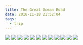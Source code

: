 ```yaml
---
title: The Great Ocean Road
date: 2018-11-18 21:52:04
tags:
  - trip
---
```

![](/img/ocean/IMG_20181011_130113.jpg)
![](/img/ocean/IMG_20181011_130553.jpg)
![](/img/ocean/IMG_20181011_145810.jpg)
![](/img/ocean/IMG_20181011_150412.jpg)
![](/img/ocean/IMG_20181011_150839.jpg)
![](/img/ocean/IMG_20181011_161038.jpg)
![](/img/ocean/IMG_20181011_130403.jpg)
![](/img/ocean/IMG_20181011_130809.jpg)
![](/img/ocean/IMG_20181011_150159.jpg)
![](/img/ocean/IMG_20181011_150659.jpg)
![](/img/ocean/IMG_20181011_150938.jpg)
![](/img/ocean/IMG_20181011_161406.jpg)